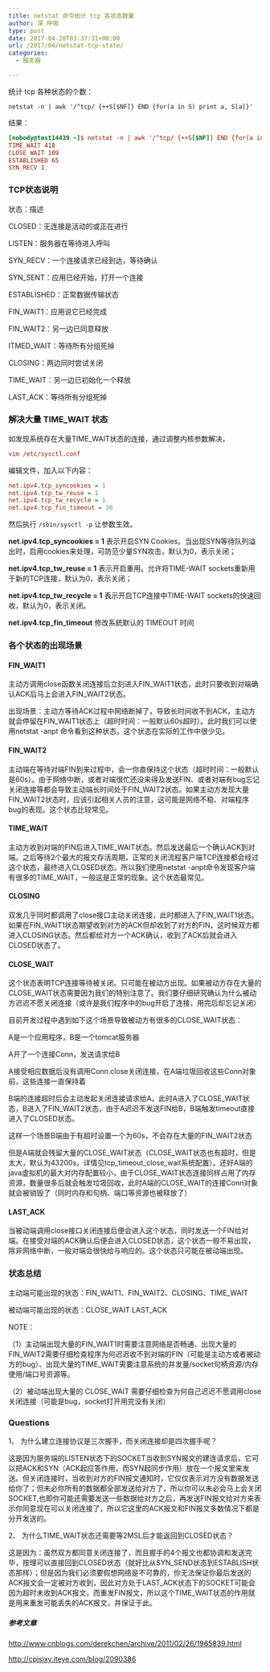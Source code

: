```yaml
---
title: netstat 命令统计 tcp 各状态数量
author: 深 呼吸
type: post
date: 2017-04-28T03:37:31+00:00
url: /2017/04/netstat-tcp-state/
categories:
  - 服务器

---
```

统计 tcp 各种状态的个数：

```
netstat -n | awk '/^tcp/ {++S[$NF]} END {for(a in S) print a, S[a]}'
```

结果：

```ini
[nobody@test14439 ~]$ netstat -n | awk '/^tcp/ {++S[$NF]} END {for(a in S) print a, S[a]}'
TIME_WAIT 418
CLOSE_WAIT 109
ESTABLISHED 65
SYN_RECV 1
```

### TCP状态说明

状态：描述
  
CLOSED：无连接是活动的或正在进行
  
LISTEN：服务器在等待进入呼叫
  
SYN_RECV：一个连接请求已经到达，等待确认
  
SYN_SENT：应用已经开始，打开一个连接
  
ESTABLISHED：正常数据传输状态
  
FIN_WAIT1：应用说它已经完成
  
FIN_WAIT2：另一边已同意释放
  
ITMED_WAIT：等待所有分组死掉
  
CLOSING：两边同时尝试关闭
  
TIME_WAIT：另一边已初始化一个释放
  
LAST_ACK：等待所有分组死掉

### 解决大量 TIME_WAIT 状态

如发现系统存在大量TIME_WAIT状态的连接，通过调整内核参数解决，

```ini
vim /etc/sysctl.conf
```

编辑文件，加入以下内容：

```ini
net.ipv4.tcp_syncookies = 1
net.ipv4.tcp_tw_reuse = 1
net.ipv4.tcp_tw_recycle = 1
net.ipv4.tcp_fin_timeout = 30
```


然后执行 `/sbin/sysctl -p` 让参数生效。

**net.ipv4.tcp_syncookies = 1** 表示开启SYN Cookies。当出现SYN等待队列溢出时，启用cookies来处理，可防范少量SYN攻击，默认为0，表示关闭；
  
**net.ipv4.tcp\_tw\_reuse = 1** 表示开启重用。允许将TIME-WAIT sockets重新用于新的TCP连接，默认为0，表示关闭；
  
**net.ipv4.tcp\_tw\_recycle = 1** 表示开启TCP连接中TIME-WAIT sockets的快速回收，默认为0，表示关闭。
  
**net.ipv4.tcp\_fin\_timeout** 修改系統默认的 TIMEOUT 时间

### **各个状态的出现场景**

#### FIN_WAIT1

主动方调用close函数关闭连接后立刻进入FIN\_WAIT1状态，此时只要收到对端确认ACK后马上会进入FIN\_WAIT2状态。

出现场景：主动方等待ACK过程中网络断掉了，导致长时间收不到ACK，主动方就会停留在FIN_WAIT1状态上（超时时间：一般默认60s超时）。此时我们可以使用netstat -anpt 命令看到这种状态。这个状态在实际的工作中很少见。

#### FIN_WAIT2

主动端在等待对端FIN到来过程中，会一你直保持这个状态（超时时间：一般默认是60s）。由于网络中断，或者对端很忙还没来得及发送FIN、或者对端有bug忘记关闭连接等都会导致主动端长时间处于FIN\_WAIT2状态。如果主动方发现大量FIN\_WAIT2状态时，应该引起相关人员的注意，这可能是网络不稳、对端程序bug的表现。这个状态比较常见。

#### TIME_WAIT

主动方收到对端的FIN后进入TIME\_WAIT状态。然后发送最后一个确认ACK到对端。之后等待2个最大的报文存活周期，正常的关闭流程客户端TCP连接都会经过这个状态，最终进入CLOSED状态。所以我们使用netstat -anpt命令发现客户端有很多的TIME\_WAIT，一般这是正常的现象。这个状态最常见。

#### CLOSING

双发几乎同时都调用了close接口主动关闭连接，此时都进入了FIN\_WAIT1状态。如果在FIN\_WAIT1状态期望收到对方的ACK但却收到了对方的FIN，这时候双方都进入CLOSING状态。然后都给对方一个ACK确认，收到了ACK后就会进入CLOSED状态了。

#### CLOSE_WAIT

这个状态表明TCP连接等待被关闭。只可能在被动方出现。如果被动方存在大量的CLOSE_WAIT状态需要因为我们的特别注意了。我们要仔细研究确认为什么被动方迟迟不愿关闭连接（或许是我们程序中的bug开启了连接，用完后却忘记关闭）

目前开发过程中遇到如下这个场景导致被动方有很多的CLOSE_WAIT状态：

A是一个应用程序，B是一个tomcat服务器

A开了一个连接Conn，发送请求给B

A接受相应数据后没有调用Conn.close关闭连接，在A端垃圾回收这些Conn对象前，这些连接一直保持着

B端的连接超时后会主动发起关闭连接请求给A，此时A进入了CLOSE\_WAIT状态，B进入了FIN\_WAIT2状态，由于A迟迟不发送FIN给B，B端触发timeout直接进入了CLOSED状态。

这样一个场景B端由于有超时设置一个为60s，不会存在大量的FIN_WAIT2状态
  
但是A端就会残留大量的CLOSE\_WAIT状态（CLOSE\_WAIT状态也有超时，但是太大，默认为43200s，详情见tcp\_timeout\_close\_wait系统配置）。还好A端的java虚拟机的最大对内存配置较小，由于CLOSE\_WAIT状态连接同样占用了内存资源，数量很多后就会触发垃圾回收，此时A端的CLOSE_WAIT的连接Conn对象就会被销毁了（同时内存和句柄、端口等资源也被释放了）

#### LAST_ACK

当被动端调用close接口关闭连接后便会进入这个状态，同时发送一个FIN给对端。在接受对端的ACK确认后便会进入CLOSED状态，这个状态一般不易出现，除非网络中断，一般对端会很快给与响应的。这个状态只可能在被动端出现。

### 状态总结

主动端可能出现的状态：FIN\_WAIT1、FIN\_WAIT2、CLOSING、TIME_WAIT
  
被动端可能出现的状态：CLOSE\_WAIT LAST\_ACK

NOTE：

（1）主动端出现大量的FIN\_WAIT1时需要注意网络是否畅通、出现大量的FIN\_WAIT2需要仔细检查程序为何迟迟收不到对端的FIN（可能是主动方或者被动方的bug）、出现大量的TIME_WAIT需要注意系统的并发量/socket句柄资源/内存使用/端口号资源等。

（2）被动端出现大量的 CLOSE_WAIT 需要仔细检查为何自己迟迟不愿调用close关闭连接（可能是bug，socket打开用完没有关闭）

### Questions

1、 为什么建立连接协议是三次握手，而关闭连接却是四次握手呢？

这是因为服务端的LISTEN状态下的SOCKET当收到SYN报文的建连请求后，它可以把ACK和SYN（ACK起应答作用，而SYN起同步作用）放在一个报文里来发送。但关闭连接时，当收到对方的FIN报文通知时，它仅仅表示对方没有数据发送给你了；但未必你所有的数据都全部发送给对方了，所以你可以未必会马上会关闭SOCKET,也即你可能还需要发送一些数据给对方之后，再发送FIN报文给对方来表示你同意现在可以关闭连接了，所以它这里的ACK报文和FIN报文多数情况下都是分开发送的。

2、 为什么TIME_WAIT状态还需要等2MSL后才能返回到CLOSED状态？

这是因为：虽然双方都同意关闭连接了，而且握手的4个报文也都协调和发送完毕，按理可以直接回到CLOSED状态（就好比从SYN\_SEND状态到ESTABLISH状态那样）；但是因为我们必须要假想网络是不可靠的，你无法保证你最后发送的ACK报文会一定被对方收到，因此对方处于LAST\_ACK状态下的SOCKET可能会因为超时未收到ACK报文，而重发FIN报文，所以这个TIME_WAIT状态的作用就是用来重发可能丢失的ACK报文，并保证于此。

##### 参考文章

<a href="http://www.cnblogs.com/derekchen/archive/2011/02/26/1965839.html" target="_blank" rel="noopener noreferrer nofollow">http://www.cnblogs.com/derekchen/archive/2011/02/26/1965839.html</a>

<a href="http://cpjsjxy.iteye.com/blog/2090386" target="_blank" rel="noopener noreferrer nofollow">http://cpjsjxy.iteye.com/blog/2090386</a>